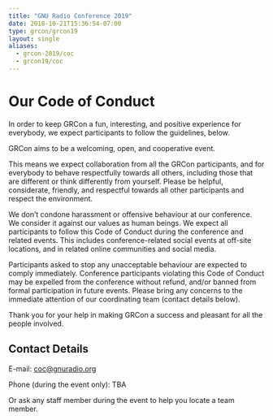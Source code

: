 ```yaml
---
title: "GNU Radio Conference 2019"
date: 2018-10-21T15:36:54-07:00
type: grcon/grcon19
layout: single
aliases:
  - grcon-2019/coc
  - grcon19/coc
---
```


# Our Code of Conduct

In order to keep GRCon a fun, interesting, and positive experience for everybody, we expect participants to follow the guidelines, below.

GRCon aims to be a welcoming, open, and cooperative event.

This means we expect collaboration from all the GRCon participants, and for everybody to behave respectfully towards all others, including those that are different or think differently from yourself. Please be helpful, considerate, friendly, and respectful towards all other participants and respect the environment.

We don’t condone harassment or offensive behaviour at our conference. We consider it against our values as human beings. We expect all participants to follow this Code of Conduct during the conference and related events. This includes conference-related social events at off-site locations, and in related online communities and social media.

Participants asked to stop any unacceptable behaviour are expected to comply immediately. Conference participants violating this Code of Conduct may be expelled from the conference without refund, and/or banned from formal participation in future events. Please bring any concerns to the immediate attention of our coordinating team (contact details below).

Thank you for your help in making GRCon a success and pleasant for all the people involved.

## Contact Details

E-mail: coc@gnuradio.org

Phone (during the event only): TBA

Or ask any staff member during the event to help you locate a team member.
